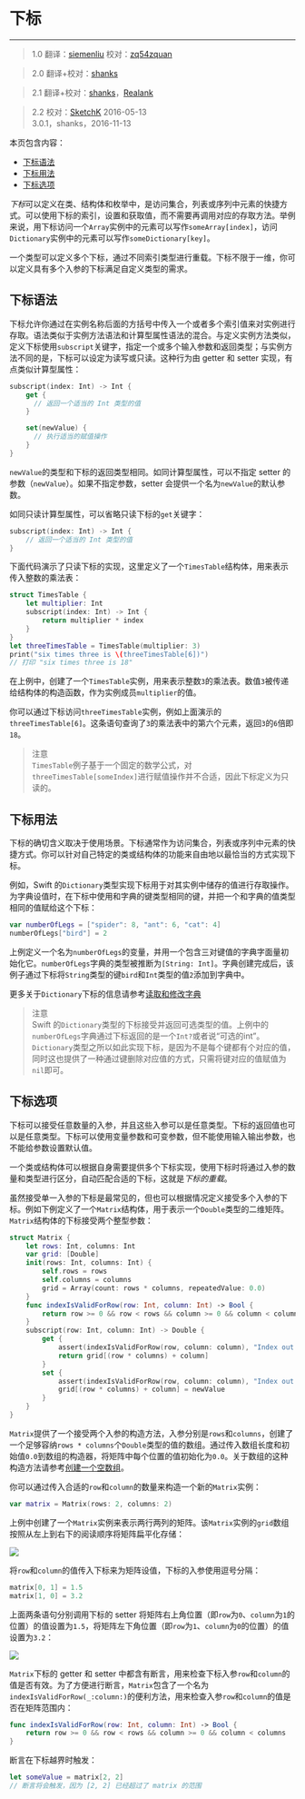 # 下标
-----------------

> 1.0
> 翻译：[siemenliu](https://github.com/siemenliu)
> 校对：[zq54zquan](https://github.com/zq54zquan)

> 2.0
> 翻译+校对：[shanks](http://codebuild.me)

> 2.1
> 翻译+校对：[shanks](http://codebuild.me)，[Realank](https://github.com/Realank)  

> 2.2
> 校对：[SketchK](https://github.com/SketchK) 2016-05-13  
> 3.0.1，shanks，2016-11-13


本页包含内容：

- [下标语法](#subscript_syntax)
- [下标用法](#subscript_usage)
- [下标选项](#subscript_options)

*下标*可以定义在类、结构体和枚举中，是访问集合，列表或序列中元素的快捷方式。可以使用下标的索引，设置和获取值，而不需要再调用对应的存取方法。举例来说，用下标访问一个`Array`实例中的元素可以写作`someArray[index]`，访问`Dictionary`实例中的元素可以写作`someDictionary[key]`。

一个类型可以定义多个下标，通过不同索引类型进行重载。下标不限于一维，你可以定义具有多个入参的下标满足自定义类型的需求。

<a name="subscript_syntax"></a>
## 下标语法

下标允许你通过在实例名称后面的方括号中传入一个或者多个索引值来对实例进行存取。语法类似于实例方法语法和计算型属性语法的混合。与定义实例方法类似，定义下标使用`subscript`关键字，指定一个或多个输入参数和返回类型；与实例方法不同的是，下标可以设定为读写或只读。这种行为由 getter 和 setter 实现，有点类似计算型属性：

```swift
subscript(index: Int) -> Int {
    get {
      // 返回一个适当的 Int 类型的值
    }

    set(newValue) {
      // 执行适当的赋值操作
    }
}
```

`newValue`的类型和下标的返回类型相同。如同计算型属性，可以不指定 setter 的参数（`newValue`）。如果不指定参数，setter 会提供一个名为`newValue`的默认参数。

如同只读计算型属性，可以省略只读下标的`get`关键字：

```swift
subscript(index: Int) -> Int {
    // 返回一个适当的 Int 类型的值
}
```

下面代码演示了只读下标的实现，这里定义了一个`TimesTable`结构体，用来表示传入整数的乘法表：

```swift
struct TimesTable {
    let multiplier: Int
    subscript(index: Int) -> Int {
        return multiplier * index
    }
}
let threeTimesTable = TimesTable(multiplier: 3)
print("six times three is \(threeTimesTable[6])")
// 打印 "six times three is 18"
```

在上例中，创建了一个`TimesTable`实例，用来表示整数`3`的乘法表。数值`3`被传递给结构体的构造函数，作为实例成员`multiplier`的值。

你可以通过下标访问`threeTimesTable`实例，例如上面演示的`threeTimesTable[6]`。这条语句查询了`3`的乘法表中的第六个元素，返回`3`的`6`倍即`18`。

> 注意  
> `TimesTable`例子基于一个固定的数学公式，对`threeTimesTable[someIndex]`进行赋值操作并不合适，因此下标定义为只读的。  

<a name="subscript_usage"></a>
## 下标用法

下标的确切含义取决于使用场景。下标通常作为访问集合，列表或序列中元素的快捷方式。你可以针对自己特定的类或结构体的功能来自由地以最恰当的方式实现下标。

例如，Swift 的`Dictionary`类型实现下标用于对其实例中储存的值进行存取操作。为字典设值时，在下标中使用和字典的键类型相同的键，并把一个和字典的值类型相同的值赋给这个下标：

```swift
var numberOfLegs = ["spider": 8, "ant": 6, "cat": 4]
numberOfLegs["bird"] = 2
```

上例定义一个名为`numberOfLegs`的变量，并用一个包含三对键值的字典字面量初始化它。`numberOfLegs`字典的类型被推断为`[String: Int]`。字典创建完成后，该例子通过下标将`String`类型的键`bird`和`Int`类型的值`2`添加到字典中。

更多关于`Dictionary`下标的信息请参考[读取和修改字典](./04_Collection_Types.html#accessing_and_modifying_a_dictionary)

> 注意  
> Swift 的`Dictionary`类型的下标接受并返回可选类型的值。上例中的`numberOfLegs`字典通过下标返回的是一个`Int?`或者说“可选的int”。`Dictionary`类型之所以如此实现下标，是因为不是每个键都有个对应的值，同时这也提供了一种通过键删除对应值的方式，只需将键对应的值赋值为`nil`即可。  

<a name="subscript_options"></a>
## 下标选项

下标可以接受任意数量的入参，并且这些入参可以是任意类型。下标的返回值也可以是任意类型。下标可以使用变量参数和可变参数，但不能使用输入输出参数，也不能给参数设置默认值。

一个类或结构体可以根据自身需要提供多个下标实现，使用下标时将通过入参的数量和类型进行区分，自动匹配合适的下标，这就是*下标的重载*。

虽然接受单一入参的下标是最常见的，但也可以根据情况定义接受多个入参的下标。例如下例定义了一个`Matrix`结构体，用于表示一个`Double`类型的二维矩阵。`Matrix`结构体的下标接受两个整型参数：

```swift
struct Matrix {
    let rows: Int, columns: Int
    var grid: [Double]
    init(rows: Int, columns: Int) {
        self.rows = rows
        self.columns = columns
        grid = Array(count: rows * columns, repeatedValue: 0.0)
    }
    func indexIsValidForRow(row: Int, column: Int) -> Bool {
        return row >= 0 && row < rows && column >= 0 && column < columns
    }
    subscript(row: Int, column: Int) -> Double {
        get {
            assert(indexIsValidForRow(row, column: column), "Index out of range")
            return grid[(row * columns) + column]
        }
        set {
            assert(indexIsValidForRow(row, column: column), "Index out of range")
            grid[(row * columns) + column] = newValue
        }
    }
}
```

`Matrix`提供了一个接受两个入参的构造方法，入参分别是`rows`和`columns`，创建了一个足够容纳`rows * columns`个`Double`类型的值的数组。通过传入数组长度和初始值`0.0`到数组的构造器，将矩阵中每个位置的值初始化为`0.0`。关于数组的这种构造方法请参考[创建一个空数组](./04_Collection_Types.html#creating_an_empty_array)。

你可以通过传入合适的`row`和`column`的数量来构造一个新的`Matrix`实例：

```swift
var matrix = Matrix(rows: 2, columns: 2)
```

上例中创建了一个`Matrix`实例来表示两行两列的矩阵。该`Matrix`实例的`grid`数组按照从左上到右下的阅读顺序将矩阵扁平化存储：

![](https://developer.apple.com/library/prerelease/ios/documentation/Swift/Conceptual/Swift_Programming_Language/Art/subscriptMatrix01_2x.png)

将`row`和`column`的值传入下标来为矩阵设值，下标的入参使用逗号分隔：

```swift
matrix[0, 1] = 1.5
matrix[1, 0] = 3.2
```

上面两条语句分别调用下标的 setter 将矩阵右上角位置（即`row`为`0`、`column`为`1`的位置）的值设置为`1.5`，将矩阵左下角位置（即`row`为`1`、`column`为`0`的位置）的值设置为`3.2`：

![](https://developer.apple.com/library/prerelease/ios/documentation/Swift/Conceptual/Swift_Programming_Language/Art/subscriptMatrix02_2x.png)

`Matrix`下标的 getter 和 setter 中都含有断言，用来检查下标入参`row`和`column`的值是否有效。为了方便进行断言，`Matrix`包含了一个名为`indexIsValidForRow(_:column:)`的便利方法，用来检查入参`row`和`column`的值是否在矩阵范围内：

```swift
func indexIsValidForRow(row: Int, column: Int) -> Bool {
    return row >= 0 && row < rows && column >= 0 && column < columns
}
```

断言在下标越界时触发：

```swift
let someValue = matrix[2, 2]
// 断言将会触发，因为 [2, 2] 已经超过了 matrix 的范围
```
